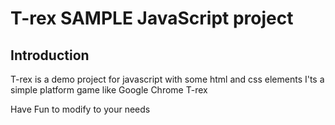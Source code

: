 # T-rex SAMPLE JavaScript project

## Introduction
T-rex is a demo project for javascript with some html and css elements 
I'ts a simple platform game like Google Chrome T-rex 

Have Fun to modify to your needs

